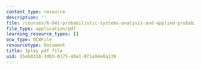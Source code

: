 ```yaml
---
content_type: resource
description: ''
file: /courses/6-041-probabilistic-systems-analysis-and-applied-probability-fall-2010/35eb033b3db5017540e18f1a94e0a139_HIMxdWDLEK8.pdf
file_type: application/pdf
learning_resource_types: []
ocw_type: OCWFile
resourcetype: Document
title: 3play pdf file
uid: 35eb033b-3db5-0175-40e1-8f1a94e0a139
---
```

